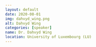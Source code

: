 ```yaml
---
layout: default
date: 2020-08-01
img: dahvyd_wing.png
alt: Dahvyd Wing
categories: [speaker]
name: Dr. Dahvyd Wing
location: University of Luxembourg (LU)
---
```

